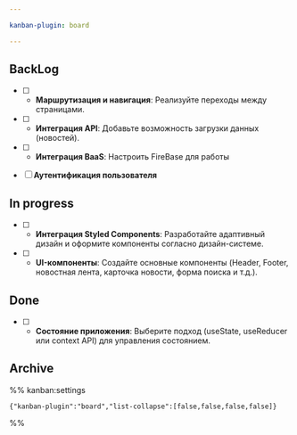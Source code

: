 ```yaml
---

kanban-plugin: board

---
```


## BackLog

- [ ] - **Маршрутизация и навигация**: Реализуйте переходы между страницами.
- [ ] - **Интеграция API**: Добавьте возможность загрузки данных (новостей).
- [ ] - **Интеграция BaaS**: Настроить FireBase для работы
- [ ] **Аутентификация пользователя**


## In progress

- [ ] - **Интеграция Styled Components**: Разработайте адаптивный дизайн и оформите компоненты согласно дизайн-системе.
- [ ] - **UI-компоненты**: Создайте основные компоненты (Header, Footer, новостная лента, карточка новости, форма поиска и т.д.).


## Done

- [ ] - **Состояние приложения**: Выберите подход (useState, useReducer или context API) для управления состоянием.


## Archive





%% kanban:settings
```
{"kanban-plugin":"board","list-collapse":[false,false,false,false]}
```
%%